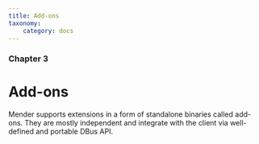 ```yaml
---
title: Add-ons
taxonomy:
    category: docs
---
```


### Chapter 3

# Add-ons

Mender supports extensions in a form of standalone binaries called
add-ons. They are mostly independent and integrate with the client
via well-defined and portable DBus API.

